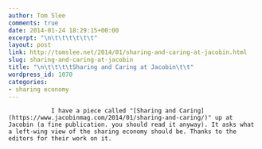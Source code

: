 ```yaml
---
author: Tom Slee
comments: true
date: 2014-01-24 18:29:15+00:00
excerpt: "\n\t\t\t\t\t\t"
layout: post
link: http://tomslee.net/2014/01/sharing-and-caring-at-jacobin.html
slug: sharing-and-caring-at-jacobin
title: "\n\t\t\t\tSharing and Caring at Jacobin\t\t"
wordpress_id: 1070
categories:
- sharing economy
---
```



				I have a piece called "[Sharing and Caring](https://www.jacobinmag.com/2014/01/sharing-and-caring/)" up at Jacobin (a fine publication. you should read it anyway). It asks what a left-wing view of the sharing economy should be. Thanks to the editors for their work on it.		
